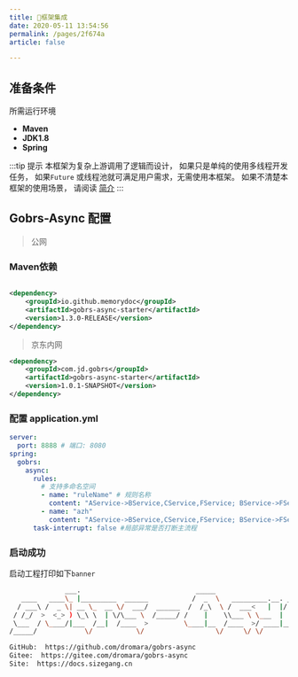 ```yaml
---
title: 🌭框架集成
date: 2020-05-11 13:54:56 
permalink: /pages/2f674a 
article: false

---
```


## 准备条件

所需运行环境

* **Maven**
* **JDK1.8**
* **Spring**

:::tip 提示
本框架为复杂上游调用了逻辑而设计， 如果只是单纯的使用多线程开发任务， 如果<code>Future</code> 或线程池就可满足用户需求，无需使用本框架。 如果不清楚本框架的使用场景，
请阅读 [简介](/pages/52d5c3 )
:::

## Gobrs-Async 配置

> 公网
### Maven依赖

```xml

<dependency>
    <groupId>io.github.memorydoc</groupId>
    <artifactId>gobrs-async-starter</artifactId>
    <version>1.3.0-RELEASE</version>
</dependency>

```

> 京东内网
```xml
<dependency>
    <groupId>com.jd.gobrs</groupId>
    <artifactId>gobrs-async-starter</artifactId>
    <version>1.0.1-SNAPSHOT</version>
</dependency>
```


### 配置 application.yml

```yaml
server:
  port: 8888 # 端口: 8080
spring:
  gobrs:
    async:
      rules:
        # 支持多命名空间
        - name: "ruleName" # 规则名称 
          content: "AService->BService,CService,FService; BService->FService,GService;"
        - name: "azh"
          content: "AService->BService,CService,FService; BService->FService,GService;"
      task-interrupt: false #局部异常是否打断主流程
```

### 启动成功
启动工程打印如下<code>banner</code>
```sh  
              ___.                             _____                               
   ____   ____\_ |_________  ______           /  _  \   _________.__. ____   ____  
  / ___\ /  _ \| __ \_  __ \/  ___/  ______  /  /_\  \ /  ___<   |  |/    \_/ ___\ 
 / /_/  >  <_> ) \_\ \  | \/\___ \  /_____/ /    |    \\___ \ \___  |   |  \  \___ 
 \___  / \____/|___  /__|  /____  >         \____|__  /____  >/ ____|___|  /\___  >
/_____/            \/           \/                  \/     \/ \/         \/     \/  :: Gobrs-Async ::                jdk (v1.8.0_251)

GitHub:  https://github.com/dromara/gobrs-async
Gitee:  https://gitee.com/dromara/gobrs-async
Site:  https://docs.sizegang.cn
```
